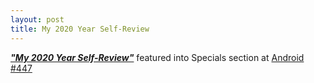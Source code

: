 ```yaml
---
layout: post
title: My 2020 Year Self-Review
---
```

[***"My 2020 Year Self-Review"***](https://raul-h82.medium.com/my-2020-year-self-review-4a8705d9a728) featured into Specials section at [Android #447](https://androidweekly.net/issues/issue-447)